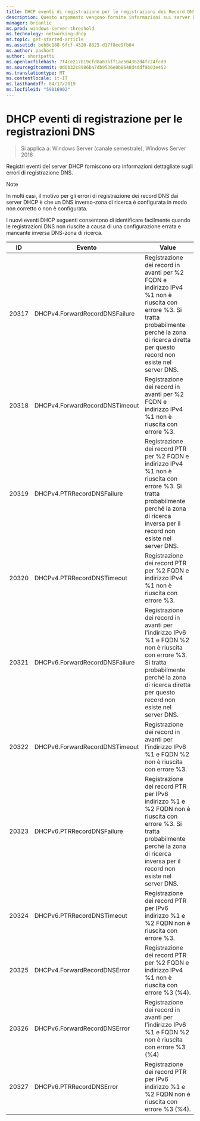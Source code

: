 ```yaml
---
title: DHCP eventi di registrazione per le registrazioni dei Record DNS
description: Questo argomento vengono fornite informazioni sui server DHCP la registrazione eventi in Windows Server 2016.
manager: brianlic
ms.prod: windows-server-threshold
ms.technology: networking-dhcp
ms.topic: get-started-article
ms.assetid: beb8c188-6fcf-4520-8825-d17f8ee9fb04
ms.author: pashort
author: shortpatti
ms.openlocfilehash: 7f4ce217b19cfd8a63bff1ae504362d4fc24fcd0
ms.sourcegitcommit: 0d0b32c8986ba7db9536e0b8648d4ddf9b03e452
ms.translationtype: MT
ms.contentlocale: it-IT
ms.lasthandoff: 04/17/2019
ms.locfileid: "59816902"
---
```

# <a name="dhcp-logging-events-for-dns-registrations"></a>DHCP eventi di registrazione per le registrazioni DNS

>Si applica a: Windows Server (canale semestrale), Windows Server 2016

Registri eventi del server DHCP forniscono ora informazioni dettagliate sugli errori di registrazione DNS.

>[!NOTE]
>In molti casi, il motivo per gli errori di registrazione dei record DNS dai server DHCP è che un DNS inverso\-zona di ricerca è configurata in modo non corretto o non è configurata.

I nuovi eventi DHCP seguenti consentono di identificare facilmente quando le registrazioni DNS non riuscite a causa di una configurazione errata e mancante inversa DNS\-zona di ricerca.

|ID|Evento|Value|
|-----|--------------------|--------------------------------------------------------|
|20317|DHCPv4.ForwardRecordDNSFailure|Registrazione dei record in avanti per %2 FQDN e indirizzo IPv4 %1 non è riuscita con errore %3. Si tratta probabilmente perché la zona di ricerca diretta per questo record non esiste nel server DNS.|
|20318|DHCPv4.ForwardRecordDNSTimeout|Registrazione dei record in avanti per %2 FQDN e indirizzo IPv4 %1 non è riuscita con errore %3.|
|20319|DHCPv4.PTRRecordDNSFailure|Registrazione dei record PTR per %2 FQDN e indirizzo IPv4 %1 non è riuscita con errore %3. Si tratta probabilmente perché la zona di ricerca inversa per il record non esiste nel server DNS.|
|20320|DHCPv4.PTRRecordDNSTimeout|Registrazione dei record PTR per %2 FQDN e indirizzo IPv4 %1 non è riuscita con errore %3.|
|20321|DHCPv6.ForwardRecordDNSFailure|Registrazione dei record in avanti per l'indirizzo IPv6 %1 e FQDN %2 non è riuscita con errore %3. Si tratta probabilmente perché la zona di ricerca diretta per questo record non esiste nel server DNS.|
|20322|DHCPv6.ForwardRecordDNSTimeout|Registrazione dei record in avanti per l'indirizzo IPv6 %1 e FQDN %2 non è riuscita con errore %3.|
|20323|DHCPv6.PTRRecordDNSFailure|Registrazione dei record PTR per IPv6 indirizzo %1 e %2 FQDN non è riuscita con errore %3. Si tratta probabilmente perché la zona di ricerca inversa per il record non esiste nel server DNS.|
|20324|DHCPv6.PTRRecordDNSTimeout|Registrazione dei record PTR per IPv6 indirizzo %1 e %2 FQDN non è riuscita con errore %3.|
|20325|DHCPv4.ForwardRecordDNSError|Registrazione dei record PTR per %2 FQDN e indirizzo IPv4 %1 non è riuscita con errore %3 \(%4\).|
|20326|DHCPv6.ForwardRecordDNSError|Registrazione dei record in avanti per l'indirizzo IPv6 %1 e FQDN %2 non è riuscita con errore %3 \(%4\)|
|20327|DHCPv6.PTRRecordDNSError|Registrazione dei record PTR per IPv6 indirizzo %1 e %2 FQDN non è riuscita con errore %3 \(%4\).|

